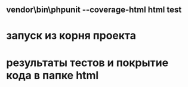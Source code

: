 ## vendor\bin\phpunit --coverage-html html test
# запуск из корня проекта
# результаты тестов и покрытие кода в папке html
